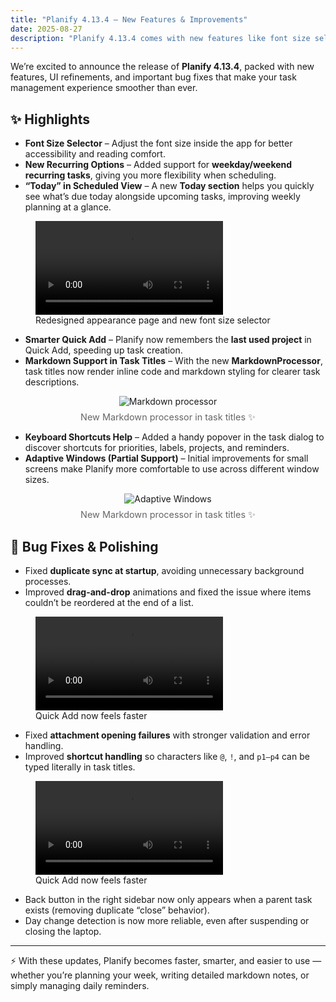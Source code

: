 ```yaml
---
title: "Planify 4.13.4 – New Features & Improvements"
date: 2025-08-27
description: "Planify 4.13.4 comes with new features like font size selector, weekday/weekend recurring tasks, and markdown support, along with key bug fixes and UI improvements."
---
```


We’re excited to announce the release of **Planify 4.13.4**, packed with new features, UI refinements, and important bug fixes that make your task management experience smoother than ever.

## ✨ Highlights

- **Font Size Selector** – Adjust the font size inside the app for better accessibility and reading comfort.
- **New Recurring Options** – Added support for **weekday/weekend recurring tasks**, giving you more flexibility when scheduling.
- **“Today” in Scheduled View** – A new **Today section** helps you quickly see what’s due today alongside upcoming tasks, improving weekly planning at a glance.

<div class="max-w-2xl mx-auto">
  <figure class="w-full">
    <video 
      class="w-full rounded-lg shadow-md"
      controls 
      src="/blog/4.13.4/font-size.mp4">
    </video>
    <figcaption class="mt-2 text-center text-sm text-gray-600">
      Redesigned appearance page and new font size selector
    </figcaption>
  </figure>
</div>

- **Smarter Quick Add** – Planify now remembers the **last used project** in Quick Add, speeding up task creation.
- **Markdown Support in Task Titles** – With the new **MarkdownProcessor**, task titles now render inline code and markdown styling for clearer task descriptions.

<figure style="text-align: center;">
  <img src="/blog/4.13.4/markdown-processor.png" alt="Markdown processor" class="mx-auto rounded-lg max-w-2xl w-full" />
  <figcaption style="font-size: 0.9rem; color: #666; margin-top: 0.5rem;">
    New Markdown processor in task titles ✨
  </figcaption>
</figure>

- **Keyboard Shortcuts Help** – Added a handy popover in the task dialog to discover shortcuts for priorities, labels, projects, and reminders.
- **Adaptive Windows (Partial Support)** – Initial improvements for small screens make Planify more comfortable to use across different window sizes.

<figure style="text-align: center;">
  <img src="/blog/4.13.4/adaptive-windows.png" alt="Adaptive Windows" class="mx-auto rounded-lg max-w-2xl w-full" />
  <figcaption style="font-size: 0.9rem; color: #666; margin-top: 0.5rem;">
    New Markdown processor in task titles ✨
  </figcaption>
</figure>

## 🐛 Bug Fixes & Polishing

- Fixed **duplicate sync at startup**, avoiding unnecessary background processes.
- Improved **drag-and-drop** animations and fixed the issue where items couldn’t be reordered at the end of a list.

<div class="max-w-md mx-auto">
  <figure class="w-full">
    <video 
      class="w-full rounded-lg shadow-md"
      controls 
      src="/blog/4.13.4/drag-d-drop.mp4">
    </video>
    <figcaption class="mt-2 text-center text-sm text-gray-600">
      Quick Add now feels faster
    </figcaption>
  </figure>
</div>

- Fixed **attachment opening failures** with stronger validation and error handling.
- Improved **shortcut handling** so characters like `@`, `!`, and `p1–p4` can be typed literally in task titles.

<div class="max-w-2xl mx-auto">
  <figure class="w-full">
    <video 
      class="w-full rounded-lg shadow-md"
      controls 
      src="/blog/4.13.4/target-label.mp4">
    </video>
    <figcaption class="mt-2 text-center text-sm text-gray-600">
      Quick Add now feels faster
    </figcaption>
  </figure>
</div>

- Back button in the right sidebar now only appears when a parent task exists (removing duplicate “close” behavior).
- Day change detection is now more reliable, even after suspending or closing the laptop.

---

⚡️ With these updates, Planify becomes faster, smarter, and easier to use — whether you’re planning your week, writing detailed markdown notes, or simply managing daily reminders.
